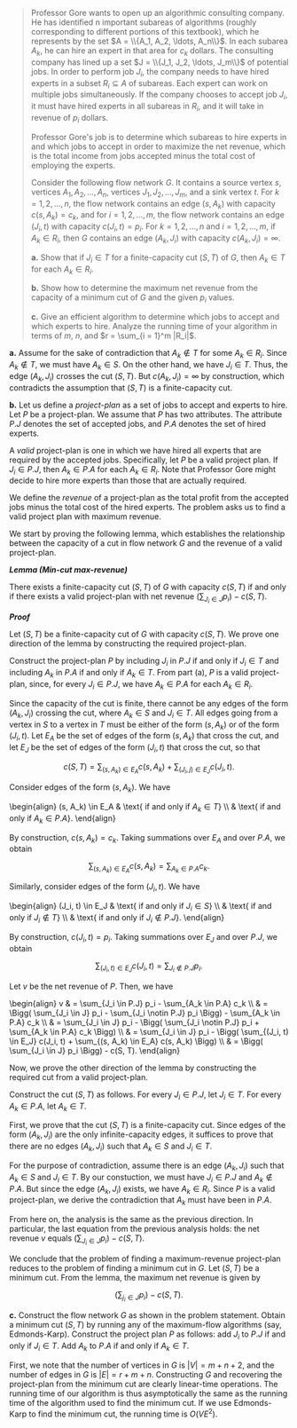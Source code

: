 > Professor Gore wants to open up an algorithmic consulting company. He has identified n important subareas of algorithms (roughly corresponding to different portions of this textbook), which he represents by the set $A = \\{A_1, A_2, \ldots, A_n\\}$. In each subarea $A_k$, he can hire an expert in that area for $c_k$ dollars. The consulting company has lined up a set $J = \\{J_1, J_2, \ldots, J_m\\}$ of potential jobs. In order to perform job $J_i$, the company needs to have hired experts in a subset $R_i \subseteq A$ of subareas. Each expert can work on multiple jobs simultaneously. If the company chooses to accept job $J_i$, it must have hired experts in all subareas in $R_i$, and it will take in revenue of $p_i$ dollars.
>
> Professor Gore's job is to determine which subareas to hire experts in and which jobs to accept in order to maximize the net revenue, which is the total income from jobs accepted minus the total cost of employing the experts.
>
> Consider the following flow network $G$. It contains a source vertex $s$, vertices $A_1, A_2, \ldots, A_n$, vertices $J_1, J_2, \ldots, J_m$, and a sink vertex $t$. For $k = 1, 2, \ldots, n$, the flow network contains an edge $(s, A_k)$ with capacity $c(s, A_k) = c_k$, and for $i = 1, 2, \ldots, m$, the flow network contains an edge $(J_i, t)$ with capacity $c(J_i, t) = p_i$. For $k = 1, 2, \ldots, n$ and $i = 1, 2, \ldots, m$, if $A_k \in R_i$, then $G$ contains an edge $(A_k, J_i)$ with capacity $c(A_k, J_i) = \infty$.
>
> **a.** Show that if $J_i \in T$ for a finite-capacity cut $(S, T)$ of $G$, then $A_k \in T$ for each $A_k \in R_i$.
>
> **b.** Show how to determine the maximum net revenue from the capacity of a minimum cut of $G$ and the given $p_i$ values.
>
> **c.** Give an efficient algorithm to determine which jobs to accept and which experts to hire. Analyze the running time of your algorithm in terms of $m$, $n$, and $r = \sum_{i = 1}^m |R_i|$.

**a.** Assume for the sake of contradiction that $A_k \notin T$ for some $A_k \in R_i$. Since $A_k \notin T$, we must have $A_k \in S$. On the other hand, we have $J_i \in T$. Thus, the edge $(A_k, J_i)$ crosses the cut $(S, T)$. But $c(A_k, J_i) = \infty$ by construction, which contradicts the assumption that $(S, T)$ is a finite-capacity cut.

**b.** Let us define a _project-plan_ as a set of jobs to accept and experts to hire. Let $P$ be a project-plan. We assume that $P$ has two attributes. The attribute $P.J$ denotes the set of accepted jobs, and $P.A$ denotes the set of hired experts.

A _valid_ project-plan is one in which we have hired all experts that are required by the accepted jobs. Specifically, let $P$ be a valid project plan. If $J_i \in P.J$, then $A_k \in P.A$ for each $A_k \in R_i$. Note that Professor Gore might decide to hire more experts than those that are actually required.

We define the _revenue_ of a project-plan as the total profit from the accepted jobs minus the total cost of the hired experts. The problem asks us to find a valid project plan with maximum revenue.

We start by proving the following lemma, which establishes the relationship between the capacity of a cut in flow network $G$ and the revenue of a valid project-plan.

***Lemma (Min-cut max-revenue)*** 

There exists a finite-capacity cut $(S, T)$ of $G$ with capacity $c(S, T)$ if and only if there exists a valid project-plan with net revenue $(\sum_{J_i \in J} p_i) - c(S, T)$.

***Proof*** 

Let $(S, T)$ be a finite-capacity cut of $G$ with capacity $c(S, T)$. We prove one direction of the lemma by constructing the required project-plan.

Construct the project-plan $P$ by including $J_i$ in $P.J$ if and only if $J_i \in T$ and including $A_k$ in $P.A$ if and only if $A_k \in T$. From part (a), $P$ is a valid project-plan, since, for every $J_i \in P.J$, we have $A_k \in P.A$ for each $A_k \in R_i$.

Since the capacity of the cut is finite, there cannot be any edges of the form $(A_k, J_i)$ crossing the cut, where $A_k \in S$ and $J_i \in T$. All edges going from a vertex in $S$ to a vertex in $T$ must be either of the form $(s, A_k)$ or of the form $(J_i, t)$. Let $E_A$ be the set of edges of the form $(s, A_k)$ that cross the cut, and let $E_J$ be the set of edges of the form $(J_i, t)$ that cross the cut, so that

$$c(S, T) = \sum_{(s, A_k) \in E_A} c(s, A_k) + \sum_{(J_i, j) \in E_J} c(J_i, t).$$

Consider edges of the form $(s, A_k)$. We have

\begin{align}
(s, A_k) \in E_A
    & \text{ if and only if $A_k \in T$} \\\\
    & \text{ if and only if $A_k \in P.A$}.
\end{align}

By construction, $c(s, A_k) = c_k$. Taking summations over $E_A$ and over $P.A$, we obtain

$$\sum_{(s, A_k) \in E_A} c(s, A_k) = \sum_{A_k \in P.A} c_k.$$

Similarly, consider edges of the form $(J_i, t)$. We have

\begin{align}
(J_i, t) \in E_J
    & \text{ if and only if $J_i \in S$} \\\\
    & \text{ if and only if $J_i \notin T$} \\\\
    & \text{ if and only if $J_i \notin P.J$}.
\end{align}

By construction, $c(J_i, t) = p_i$. Taking summations over $E_J$ and over $P.J$, we obtain

$$\sum_{(J_i, t) \in E_J} c(J_i, t) = \sum_{J_i \notin P.J} p_i.$$

Let $v$ be the net revenue of $P$. Then, we have

\begin{align}
v & = \sum_{J_i \in P.J} p_i - \sum_{A_k \in P.A} c_k \\\\
  & = \Bigg( \sum_{J_i \in J} p_i - \sum_{J_i \notin P.J} p_i \Bigg) - \sum_{A_k \in P.A} c_k \\\\
  & = \sum_{J_i \in J} p_i - \Bigg( \sum_{J_i \notin P.J} p_i + \sum_{A_k \in P.A} c_k \Bigg) \\\\
  & = \sum_{J_i \in J} p_i - \Bigg( \sum_{(J_i, t) \in E_J} c(J_i, t) + \sum_{(s, A_k) \in E_A} c(s, A_k) \Bigg) \\\\
  & = \Bigg( \sum_{J_i \in J} p_i \Bigg) - c(S, T).
\end{align}

Now, we prove the other direction of the lemma by constructing the required cut from a valid project-plan.

Construct the cut $(S, T)$ as follows. For every $J_i \in P.J$, let $J_i \in T$. For every $A_k \in P.A$, let $A_k \in T$.

First, we prove that the cut $(S, T)$ is a finite-capacity cut. Since edges of the form $(A_k, J_i)$ are the only infinite-capacity edges, it suffices to prove that there are no edges $(A_k, J_i)$ such that $A_k \in S$ and $J_i \in T$.

For the purpose of contradiction, assume there is an edge $(A_k, J_i)$ such that $A_k \in S$ and $J_i \in T$. By our constuction, we must have $J_i \in P.J$ and $A_k \notin P.A$. But since the edge $(A_k, J_i)$ exists, we have $A_k \in R_i$. Since $P$ is a valid project-plan, we derive the contradiction that $A_k$ must have been in $P.A$.

From here on, the analysis is the same as the previous direction. In particular, the last equation from the previous analysis holds: the net revenue $v$ equals $(\sum_{J_i \in J} p_i) - c(S, T)$.

We conclude that the problem of finding a maximum-revenue project-plan reduces to the problem of finding a minimum cut in $G$. Let $(S, T)$ be a minimum cut. From the lemma, the maximum net revenue is given by

$$\Bigg( \sum_{j_i \in J} p_i \Bigg) - c(S, T).$$

**c.** Construct the flow network $G$ as shown in the problem statement. Obtain a minimum cut $(S, T)$ by running any of the maximum-flow algorithms (say, Edmonds-Karp). Construct the project plan $P$ as follows: add $J_i$ to $P.J$ if and only if $J_i \in T$. Add $A_k$ to $P.A$ if and only if $A_k \in T$.

First, we note that the number of vertices in $G$ is $|V| = m + n + 2$, and the number of edges in $G$ is $|E| = r + m + n$. Constructing $G$ and recovering the project-plan from the minimum cut are clearly linear-time operations. The running time of our algorithm is thus asymptotically the same as the running time of the algorithm used to find the minimum cut. If we use Edmonds-Karp to find the minimum cut, the running time is $O(VE^2)$.
